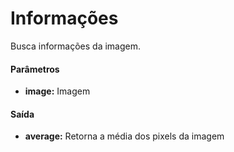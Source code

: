 # Informações

Busca informações da imagem.

#### Parâmetros
* __image:__ Imagem

#### Saída
* __average:__ Retorna a média dos pixels da imagem
